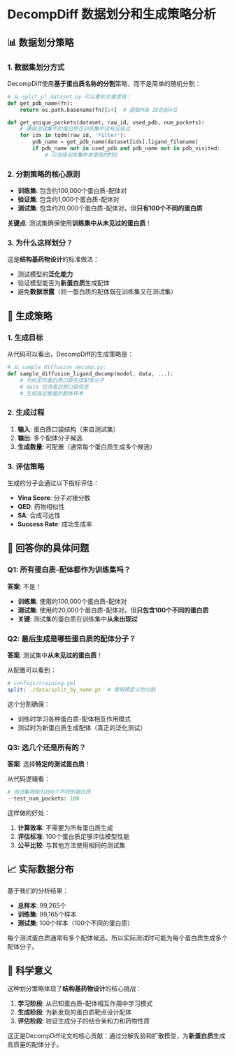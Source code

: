 # DecompDiff 数据划分和生成策略分析

## 📊 数据划分策略

### 1. **数据集划分方式**

DecompDiff使用**基于蛋白质名称的分割**策略，而不是简单的随机分割：

```python
# 从 split_pl_dataset.py 可以看到关键逻辑：
def get_pdb_name(fn):
    return os.path.basename(fn)[:4]  # 提取PDB ID的前4位

def get_unique_pockets(dataset, raw_id, used_pdb, num_pockets):
    # 确保测试集中的蛋白质在训练集中没有出现过
    for idx in tqdm(raw_id, 'Filter'):
        pdb_name = get_pdb_name(dataset[idx].ligand_filename)
        if pdb_name not in used_pdb and pdb_name not in pdb_visited:
            # 只选择训练集中未使用的PDB
```

### 2. **分割策略的核心原则**

- **训练集**: 包含约100,000个蛋白质-配体对
- **验证集**: 包含约1,000个蛋白质-配体对  
- **测试集**: 包含约20,000个蛋白质-配体对，但**只有100个不同的蛋白质**

**关键点**: 测试集确保使用**训练集中从未见过的蛋白质**！

### 3. **为什么这样划分？**

这是**结构基药物设计**的标准做法：
- 测试模型的**泛化能力**
- 验证模型能否为**新蛋白质**生成配体
- 避免**数据泄露**（同一蛋白质的配体既在训练集又在测试集）

## 🧬 生成策略

### 1. **生成目标**

从代码可以看出，DecompDiff的生成策略是：

```python
# 从 sample_diffusion_decomp.py:
def sample_diffusion_ligand_decomp(model, data, ...):
    # 为给定的蛋白质口袋生成配体分子
    # data 包含蛋白质口袋信息
    # 生成指定数量的配体样本
```

### 2. **生成过程**

1. **输入**: 蛋白质口袋结构（来自测试集）
2. **输出**: 多个配体分子候选
3. **生成数量**: 可配置（通常每个蛋白质生成多个候选）

### 3. **评估策略**

生成的分子会通过以下指标评估：
- **Vina Score**: 分子对接分数
- **QED**: 药物相似性
- **SA**: 合成可达性
- **Success Rate**: 成功生成率

## 🎯 回答你的具体问题

### Q1: 所有蛋白质-配体都作为训练集吗？

**答案**: 不是！

- **训练集**: 使用约100,000个蛋白质-配体对
- **测试集**: 使用约20,000个蛋白质-配体对，但**只包含100个不同的蛋白质**
- **关键**: 测试集的蛋白质在训练集中**从未出现过**

### Q2: 最后生成是哪些蛋白质的配体分子？

**答案**: 测试集中**从未见过的蛋白质**！

从配置可以看到：
```yaml
# configs/training.yml
split: ./data/split_by_name.pt  # 使用预定义的分割
```

这个分割确保：
- 训练时学习各种蛋白质-配体相互作用模式
- 测试时为新蛋白质生成配体（真正的泛化测试）

### Q3: 选几个还是所有的？

**答案**: 选择**特定的测试蛋白质**！

从代码逻辑看：
```python
# 测试集限制为100个不同的蛋白质
--test_num_pockets: 100
```

这样做的好处：
1. **计算效率**: 不需要为所有蛋白质生成
2. **评估标准**: 100个蛋白质足够评估模型性能
3. **公平比较**: 与其他方法使用相同的测试集

## 📈 实际数据分布

基于我们的分析结果：
- **总样本**: 99,265个
- **训练集**: 99,165个样本
- **测试集**: 100个样本（100个不同的蛋白质）

每个测试蛋白质通常有多个配体候选，所以实际测试时可能为每个蛋白质生成多个配体分子。

## 🔬 科学意义

这种划分策略体现了**结构基药物设计**的核心挑战：
1. **学习阶段**: 从已知蛋白质-配体相互作用中学习模式
2. **生成阶段**: 为新发现的蛋白质靶点设计配体
3. **评估阶段**: 验证生成分子的结合亲和力和药物性质

这正是DecompDiff论文的核心贡献：通过分解先验和扩散模型，为**新蛋白质**生成高质量的配体分子。
